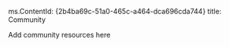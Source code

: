 ﻿ms.ContentId: {2b4ba69c-51a0-465c-a464-dca696cda744} title: Community

Add community resources here
